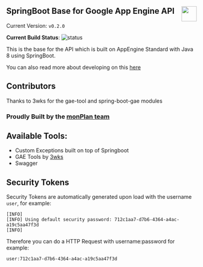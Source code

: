 SpringBoot Base for Google App Engine API
<img src="https://avatars2.githubusercontent.com/u/22784829?v=4" height="40em" style="float: right" />
---

Current Version: `v0.2.0`

**Current Build Status**: ![status](https://circleci.com/gh/MonashUnitPlanner/springboot-base-gae-java8.png?circle-token=:circle-token)

This is the base for the API which is built on AppEngine Standard with Java 8 using SpringBoot.

You can also read more about developing on this [here](https://monashunitplanner.github.io/springboot-base-gae-java8/#/)

## Contributors
Thanks to 3wks for the gae-tool and spring-boot-gae modules

### Proudly Built by the [monPlan team](https://monashunitplanner.github.io)

## Available Tools:
- Custom Exceptions built on top of Springboot
- GAE Tools by [3wks](https://github.com/3wks)
- Swagger

## Security Tokens
Security Tokens are automatically generated upon load with the username `user`, for example:
``` 
[INFO]
[INFO] Using default security password: 712c1aa7-d7b6-4364-a4ac-a19c5aa47f3d
[INFO]
```

Therefore you can do a HTTP Request with username:password
for example:
```
user:712c1aa7-d7b6-4364-a4ac-a19c5aa47f3d
```
